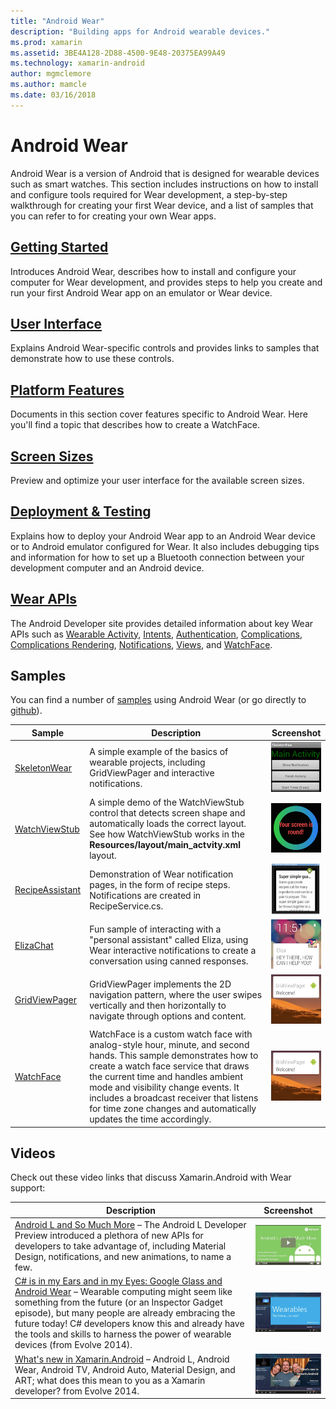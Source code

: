 ```yaml
---
title: "Android Wear"
description: "Building apps for Android wearable devices."
ms.prod: xamarin
ms.assetid: 3BE4A128-2D88-4500-9E48-20375EA99A49
ms.technology: xamarin-android
author: mgmclemore
ms.author: mamcle
ms.date: 03/16/2018
---
```


# Android Wear

Android Wear is a version of Android that is designed for wearable
devices such as smart watches. This section includes instructions on
how to install and configure tools required for Wear development, a
step-by-step walkthrough for creating your first Wear device, and a
list of samples that you can refer to for creating your own Wear apps.

##  [Getting Started](~/android/wear/get-started/index.md)

Introduces Android Wear, describes how to install and configure your
computer for Wear development, and provides steps to help you create
and run your first Android Wear app on an emulator or Wear device.

##  [User Interface](~/android/wear/user-interface/index.md)

Explains Android Wear-specific controls and provides links to 
samples that demonstrate how to use these controls.

##  [Platform Features](~/android/wear/platform/index.md)

Documents in this section cover features specific to Android Wear. Here
you'll find a topic that describes how to create a WatchFace.

##  [Screen Sizes](~/android/wear/screen-sizes.md)

Preview and optimize your user interface for the available screen sizes.

##  [Deployment & Testing](~/android/wear/deploy-test/index.md)

Explains how to deploy your Android Wear app to an Android
Wear device or to Android emulator configured for Wear. It also
includes debugging tips and information for how to set up a Bluetooth
connection between your development computer and an Android device.

##  [Wear APIs](https://developer.android.com/reference/android/support/wearable)

The Android Developer site provides detailed information about key Wear APIs
such as [Wearable Activity](https://developer.android.com/reference/android/support/wearable/activity/package-summary.html),
[Intents](https://developer.android.com/reference/com/google/android/wearable/intent/package-summary.html),
[Authentication](https://developer.android.com/reference/android/support/wearable/authentication/package-summary.html),
[Complications](https://developer.android.com/reference/android/support/wearable/complications/package-summary.html),
[Complications Rendering](https://developer.android.com/reference/android/support/wearable/complications/rendering/package-summary.html),
[Notifications](https://developer.android.com/reference/android/support/wearable/notifications/package-summary.html),
[Views](https://developer.android.com/reference/android/support/wearable/view/package-summary.html), and
[WatchFace](https://developer.android.com/reference/android/support/wearable/watchface/package-summary.html).



## Samples

You can find a number of 
[samples](https://developer.xamarin.com/samples/android/Android%20Wear/) using Android Wear (or go 
directly to 
[github](https://github.com/xamarin/monodroid-samples/tree/master/wear)). 

|Sample|Description|Screenshot|
|--- |--- |--- |
|[SkeletonWear](https://developer.xamarin.com/samples/SkeletonWear/)|A simple example of the basics of wearable projects, including GridViewPager and interactive notifications.|![Screenshot of Skeletonwear](images/skeleton.png)|
|[WatchViewStub](https://developer.xamarin.com/samples/WatchViewStub/)|A simple demo of the WatchViewStub control that detects screen shape and automatically loads the correct layout.  See how WatchViewStub works in the **Resources/layout/main_actvity.xml** layout.|![Screenshot of WatchViewStub](images/watchview.png)|
|[RecipeAssistant](https://developer.xamarin.com/samples/RecipeAssistant/)|Demonstration of Wear notification pages, in the form of recipe steps. Notifications are created in RecipeService.cs.|![Screenshot of RecipeAssistant](images/recipeassist.png)|
|[ElizaChat](https://developer.xamarin.com/samples/ElizaChat/)|Fun sample of interacting with a "personal assistant" called Eliza, using Wear interactive notifications to create a conversation using canned responses.|![Screenshot of ElizaChat](images/eliza.png)|
|[GridViewPager](https://developer.xamarin.com/samples/GridViewPager/)|GridViewPager implements the 2D navigation pattern, where the user swipes vertically and then horizontally to navigate through options and content.|![Screenshot of GridViewPager](images/gridviewpager.png)|
|[WatchFace](https://developer.xamarin.com/samples/monodroid/wear/WatchFace)|WatchFace is a custom watch face with analog-style hour, minute, and second hands. This sample demonstrates how to create a watch face service that draws the current time and handles ambient mode and visibility change events. It includes a broadcast receiver that listens for time zone changes and automatically updates the time accordingly.|![Screenshot of WatchFace](images/gridviewpager.png)|


##  Videos

Check out these video links that discuss Xamarin.Android with Wear support:

|Description|Screenshot|
|--- |--- |
|[Android L and So Much More](http://blog.xamarin.com/webinar-recording-android-l-and-so-much-more/) &ndash; The Android L Developer Preview introduced a plethora of new APIs for developers to take advantage of, including Material Design, notifications, and new animations, to name a few.|![Video screenshot of presentation](images/video-android-l.png)|
|[C# is in my Ears and in my Eyes: Google Glass and Android Wear](https://www.youtube.com/watch?v=80H8tXByZQc) &ndash; Wearable computing might seem like something from the future (or an Inspector Gadget episode), but many people are already embracing the future today! C# developers know this and already have the tools and skills to harness the power of wearable devices (from Evolve 2014).|![Video screenshot of presentation](images/video-eyes-ears.png)|
|[What's new in Xamarin.Android](https://www.youtube.com/watch?v=Gpqc2XZIQfU) &ndash; Android L, Android Wear, Android TV, Android Auto, Material Design, and ART; what does this mean to you as a Xamarin developer? from Evolve 2014.|![Video screenshot of presentation](Images/video-whats-new.png)|


<!--

March 18
http://blog.xamarin.com/android-wear/

August 14
http://blog.xamarin.com/android-l-developer-preview-android-wear-support/

August 27
http://blog.xamarin.com/tips-for-your-first-android-wear-app/

Watch Face
https://github.com/Redth/Xamarin.Wear.WatchFace
-->
